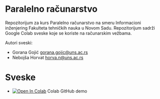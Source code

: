 # Paralelno računarstvo

Repozitorijum za kurs Paralelno računarstvo na smeru Informacioni inženjering Fakulteta tehničkih nauka u Novom Sadu. Repozitorijum sadrži Google Colab sveske koje se koriste na računarskim vežbama.

Autori sveski:
- Gorana Gojić <gorana.gojic@uns.ac.rs>
- Nebojša Horvat <horva.n@uns.ac.rs>

# Sveske

- [![Open In Colab](https://colab.research.google.com/assets/colab-badge.svg)](https://colab.research.google.com/github/googlecolab/colabtools/blob/master/notebooks/colab-github-demo.ipynb) Colab GitHub demo

